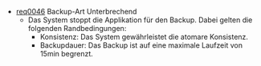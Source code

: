 * [req0046](https://github.com/DomainDrivenArchitecture/ddaRequirement/blob/master/en/requirements/req0046.md) Backup-Art Unterbrechend  
  * Das System stoppt die Applikation für den Backup. Dabei gelten die folgenden Randbedingungen:
    * Konsistenz: Das System gewährleistet die atomare Konsistenz.
    * Backupdauer: Das Backup ist auf eine maximale Laufzeit von 15min begrenzt.   